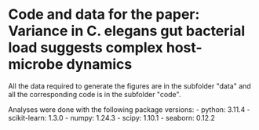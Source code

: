 # Code and data for the paper: Variance in C. elegans gut bacterial  load suggests complex host-microbe dynamics

All the data required to generate the figures are in the subfolder "data" and all the corresponding code is in the subfolder "code".

Analyses were done with the following package versions:
    - python: 3.11.4
    - scikit-learn: 1.3.0
    - numpy: 1.24.3
    - scipy: 1.10.1
    - seaborn: 0.12.2
